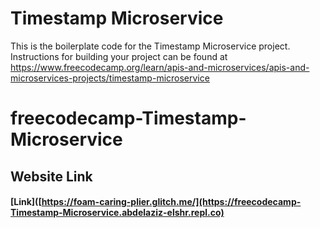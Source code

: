 # Timestamp Microservice

This is the boilerplate code for the Timestamp Microservice project. Instructions for building your project can be found at https://www.freecodecamp.org/learn/apis-and-microservices/apis-and-microservices-projects/timestamp-microservice
# freecodecamp-Timestamp-Microservice

## Website Link
#### [Link]([https://foam-caring-plier.glitch.me/](https://freecodecamp-Timestamp-Microservice.abdelaziz-elshr.repl.co)

